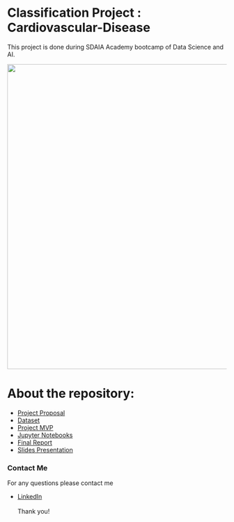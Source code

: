 # Classification Project : Cardiovascular-Disease
This project is done during SDAIA Academy bootcamp of Data Science and AI.

<p align="center" width="100%">
<img src="http://www.msif.org/wp-content/uploads/2018/09/Cardiovascular-for-website-900x0-c-default.png" width="700" style="display: block; margin: 0 auto"/>
</p>


# About the repository:
- [Project Proposal](https://github.com/Mashael999/Cardiovascular-Disease-Classification-Project/tree/main/Proposal)
- [Dataset](https://github.com/Mashael999/Cardiovascular-Disease-Classification-Project/tree/main/Dataset)
- [Project MVP]()
- [Jupyter Notebooks]()
- [Final Report]()
- [Slides Presentation]()

### Contact Me
For any questions please contact me <br/>
- [LinkedIn](https://www.linkedin.com/in/mashael-a-56b884220/)
<br/><br/>
Thank you!

